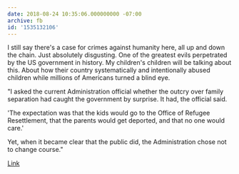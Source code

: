 ```yaml
---
date: 2018-08-24 10:35:06.000000000 -07:00
archive: fb
id: '1535132106'
---
```


I still say there's a case for crimes against humanity here, all up and down the chain. Just absolutely disgusting. One of the greatest evils perpetrated by the US government in history. My children's children will be talking about this. About how their country systematically and intentionally abused children while millions of Americans turned a blind eye.

"I asked the current Administration official whether the outcry over family separation had caught the government by surprise. It had, the official said.

'The expectation was that the kids would go to the Office of Refugee Resettlement, that the parents would get deported, and that no one would care.'

Yet, when it became clear that the public did, the Administration chose not to change course."

[Link](https://www.newyorker.com/news/daily-comment/will-anyone-in-the-trump-administration-ever-be-held-accountable-for-the-zero-tolerance-policy)
